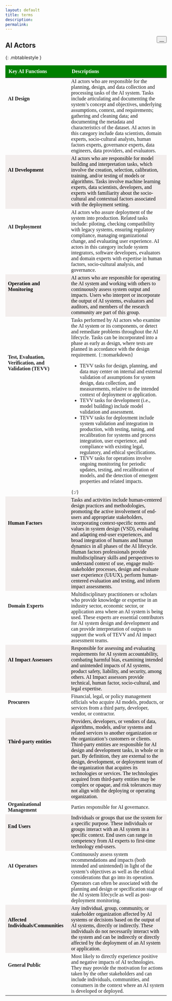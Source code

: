 ```yaml
---
layout: default
title: terms
description: 
permalink:
---
```

<head>
<link rel="stylesheet" href="{{ site.baseurl }}/css/fonts/font-awesome.min.css">
</head>

<button class="btn" style="float:right"><a href="{{ site.baseurl }}/terms/terms.pdf" download><i class="fa fa-download">&nbsp;&nbsp;&nbsp;&nbsp;</i></a></button>

<h2 align="left">AI Actors</h2>

{: .mbtablestyle }

<style>
table{
    border-collapse: collapse;
    border-spacing: 0;
    border:2px #000000;
    font-family: Times New Roman;
}

th{
    border:2px #000000;
    padding:10px;
    background-color: green;
    color: white;
}

td{
    border:1px #000000;
}

tr:nth-child(even) {
  background-color: #F3EEED!important;
  color: black!important;
}
</style>


|  Key AI Functions      |   Descriptions     |
|:------------------------|:---------------------|
| **AI Design** <br/> <br/> <br/> <br/> <br/> <br/> <br/> | AI actors who are responsible for the planning, design, and data collection and processing tasks of the AI system. Tasks include articulating and documenting the system’s concept and objectives, underlying assumptions, context, and requirements; gathering and cleaning data; and documenting the metadata and characteristics of the dataset. AI actors in this category include data scientists, domain experts, socio-cultural analysts, human factors experts, governance experts, data engineers, data providers, and evaluators. |
| **AI Development** <br/> <br/> <br/> <br/>  <br/> | AI actors who are responsible for model building and interpretation tasks, which involve the creation, selection, calibration, training, and/or testing of models or algorithms. Tasks involve machine learning experts, data scientists, developers, and experts with familiarity about the socio-cultural and contextual factors associated with the deployment setting. | 
| **AI Deployment** <br/> <br/> <br/> <br/> <br/> <br/>  | AI actors who assure deployment of the system into production. Related tasks include: piloting, checking compatibility with legacy systems, ensuring regulatory compliance, managing organizational change, and evaluating user experience. AI actors in this category include system integrators, software developers, evaluators and domain experts with expertise in human factors, socio-cultural analysis, and governance.|
| **Operation and Monitoring** <br/> <br/> <br/> <br/> | AI actors who are responsible for operating the AI system and working with others to continuously assess system output and impacts. Users who interpret or incorporate the output of AI systems, evaluators and auditors, and members of the research community are part of this group. |
| **Test, Evaluation, Verification, and Validation (TEVV)** <br/> <br/> <br/> <br/> <br/> <br/> <br/> <br/> <br/> <br/> <br/> <br/> <br/> <br/> <br/> <br/> | Tasks performed by AI actors who examine the AI system or its components, or detect and remediate problems throughout the AI lifecycle. Tasks can be incorporated into a phase as early as design, where tests are planned in accordance with the design requirement.  {::nomarkdown}<ul><li>TEVV tasks for design, planning, and data may center on internal and external validation of assumptions for system design, data collection, and measurements, relative to the intended context of deployment or application. </li><li>TEVV tasks for development (i.e., model building) include model validation and assessment. </li><li>TEVV tasks for deployment include system validation and integration in production, with testing, tuning, and recalibration for systems and process integration, user experience, and compliance with existing legal, regulatory, and ethical specifications. </li><li>TEVV tasks for operations involve ongoing monitoring for periodic updates, testing, and recalibration of models, and the detection of emergent properties and related impacts. </li></ul>{:/} |
| **Human Factors**  <br/> <br/> <br/> <br/> <br/> <br/> <br/> <br/>|Tasks and activities include human-centered design practices and methodologies, promoting the active involvement of end-users and appropriate stakeholders, incorporating context-specific norms and values in system design (VSD), evaluating and adapting end-user experiences, and broad integration of humans and human dynamics in all phases of the AI lifecycle. Human factors professionals provide multidisciplinary skills and perspectives to understand context of use, engage multi-stakeholder processes, design and evaluate user experience (UI/UX), perform human-centered evaluation and testing, and inform impact assessments. | 
| **Domain Experts**  <br/> <br/> <br/> <br/>  <br/> | Multidisciplinary practitioners or scholars who provide knowledge or expertise in an industry sector, economic sector, or application area where an AI system is being used. These experts are essential contributors for AI system design and development and can provide interpretation of outputs to support the work of TEVV and AI impact assessment teams. |
| **AI Impact Assessors** <br/> <br/> <br/> <br/> | Responsible for assessing and evaluating requirements for AI system accountability, combating harmful bias, examining intended and unintended impacts of AI systems, product safety, liability, and security, among others. AI Impact assessors provide technical, human factor, socio-cultural, and legal expertise.|
| **Procurers** <br/> <br/>| Financial, legal, or policy management officials who acquire AI models, products, or services from a third party, developer, vendor, or contractor.|
| **Third-party entities** <br/> <br/> <br/> <br/> <br/> <br/> <br/> |  Providers, developers, or vendors of data, algorithms, models, and/or systems and related services to another organization or the organization’s customers or clients. Third-party entities are responsible for AI design and development tasks, in whole or in part. By definition, they are external to the design, development, or deployment team of the organization that acquires its technologies or services. The technologies acquired from third-party entities may be complex or opaque, and risk tolerances may not align with the deploying or operating organization. |
| **Organizational Management**| Parties responsible for AI governance. |
| **End Users** <br/> <br/> <br/> | Individuals or groups that use the system for a specific purpose. These individuals or groups interact with an AI system in a specific context. End users can range in competency from AI experts to first-time technology end-users. |
| **AI Operators** <br/> <br/> <br/> <br/> <br/> |  Continuously assess system recommendations and impacts (both intended and unintended) in light of the system’s objectives as well as the ethical considerations that go into its operation. Operators can often be associated with the planning and design or specification stage of the AI system lifecycle as well as post-deployment monitoring. |
| **Affected Individuals/Communities** <br/> <br/> <br/>| Any individual, group, community, or stakeholder organization affected by AI systems or decisions based on the output of AI systems, directly or indirectly. These individuals do not necessarily interact with the system and can be indirectly or directly affected by the deployment of an AI system or application. |
| **General Public** <br/> <br/> <br/> <br/> | Most likely to directly experience positive and negative impacts of AI technologies. They may provide the motivation for actions taken by the other stakeholders and can include individuals, communities, and consumers in the context where an AI system is developed or deployed. |




